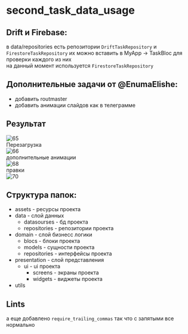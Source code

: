 # second_task_data_usage

## Drift и Firebase: 
в data/repositories есть репозитории `DriftTaskRepository` и `FirestoreTaskRepository` их можно вставить в MyApp -> TaskBloc для проверки каждого из них <br>
на данный момент используется `FirestoreTaskRepository`


## Дополнительные задачи от @EnumaElishe: 
+ добавить routmaster
+ добавить анимации слайдов как в телеграмме

## Результат
![65](https://user-images.githubusercontent.com/47796424/230577394-86f8f5bd-c81e-444d-b991-4df15433e977.gif) <br>
Перезагрузка  <br>
![66](https://user-images.githubusercontent.com/47796424/230579858-46e0ff5c-6d35-43e9-b516-1184b29ced0c.gif)<br>
дополнительные анимации  <br>
![68](https://user-images.githubusercontent.com/47796424/230740213-206f518c-45e0-4c30-82aa-0586f9199d6b.gif)<br>
правки <br>
![70](https://user-images.githubusercontent.com/47796424/230740851-b082e515-8252-44c6-8978-690105a1ffe7.gif)


## Структура папок:
+ assets - ресурсы проекта
+ data - слой данных
  + datasourses - бд проекта
  + repositories - репозитории проекта
+ domain - слой бизнесс логики
  + blocs - блоки проекта
  + models - сущности проекта
  + repositories - интерфейсы проекта
+ presentation - слой представления
  + ui - ui проекта
    + screens - экраны проекта
    + widgets - виджеты проекта 
+ utils 

## Lints
а еще добавлено `require_trailing_commas` так что с запятыми все нормально
